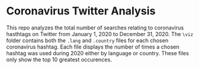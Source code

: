 # Coronavirus Twitter Analysis

This repo analyzes the total number of searches relating to coronavirus hasthtags on Twitter from January 1, 2020 to December 31, 2020. The `\viz` folder contains both the `.lang` and `.country` files for each chosen coronavirus hashtag. Each file displays the number of times a chosen hashtag was used during 2020 either by language or country. These files only show the top 10 greatest occurences.
